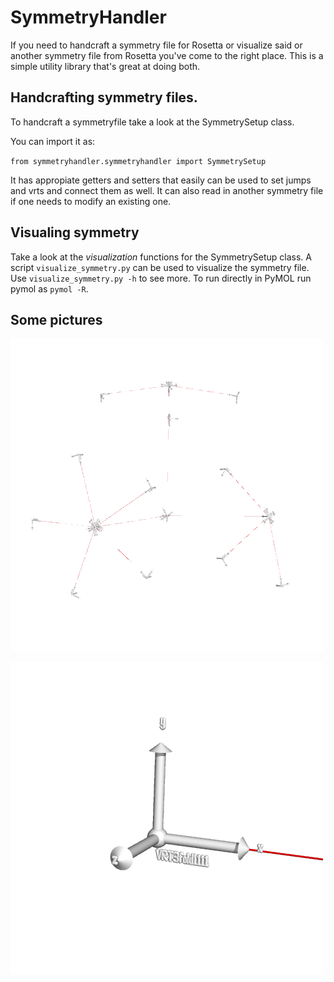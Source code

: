# SymmetryHandler

If you need to handcraft a symmetry file for Rosetta or visualize said or another symmetry file from Rosetta you've come to the right place. This is a simple utility library that's great at doing both. 

## Handcrafting symmetry files. 

To handcraft a symmetryfile take a look at the SymmetrySetup class. 

You can import it as: 

`from symmetryhandler.symmetryhandler import SymmetrySetup`

It has appropiate getters and setters that easily can be used to set jumps and vrts and connect them as well. It can also read in another symmetry file if one needs to modify an existing one. 

## Visualing symmetry

Take a look at the *visualization* functions for the SymmetrySetup class. A script `visualize_symmetry.py` can be used to visualize the symmetry file. Use `visualize_symmetry.py -h` to see more. To run directly in PyMOL run pymol as `pymol -R`.


## Some pictures 

![Icosahedral symmetry](images/full.png "Icoshadral symmetry")

![Axes](images/closeup.png "VRT axes")
